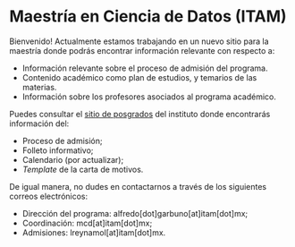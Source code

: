 # Maestría en Ciencia de Datos (ITAM)

Bienvenido! Actualmente estamos trabajando en un nuevo sitio para la
maestría donde podrás encontrar información relevante con respecto a:

- Información relevante sobre el proceso de admisión del programa. 
- Contenido académico como plan de estudios, y temarios de las materias. 
- Información sobre los profesores asociados al programa académico. 


Puedes consultar el [sitio de posgrados](https://posgrados.itam.mx/)
del instituto donde encontrarás información del:

- Proceso de admisión; 
- Folleto informativo; 
- Calendario (por actualizar);
- _Template_ de la carta de motivos. 

De igual manera, no dudes en contactarnos a través de los siguientes correos electrónicos:

- Dirección del programa: alfredo[dot]garbuno[at]itam[dot]mx; 
- Coordinación: mcd[at]itam[dot]mx; 
- Admisiones: lreynamol[at]itam[dot]mx.

